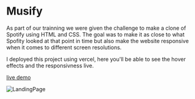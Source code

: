 # Musify
As part of our trainning we were given the challenge to make a clone of Spotify using HTML and CSS. The goal was to make it as close to what Spofity looked at that point in time but also make the website responsive when it comes to different screen resolutions.

I deployed this project using vercel, here you'll be able to see the hover effects and the responsivness live. 

[live demo](https://html-spotify-challenge-gw0nn9vny-carolarruda.vercel.app/)

![LandingPage](https://github.com/carolarruda/html-spotify-challenge/blob/main/assets/MusifyVisuals.png?raw=true)

